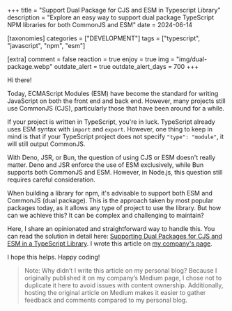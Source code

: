+++
title = "Support Dual Package for CJS and ESM in Typescript Library"
description = "Explore an easy way to support dual package TypeScript NPM libraries for both CommonJS and ESM"
date = 2024-06-14

[taxonomies]
categories = ["DEVELOPMENT"]
tags = ["typescript", "javascript", "npm", "esm"]

[extra]
comment = false
reaction = true
enjoy = true
img = "img/dual-package.webp"
outdate_alert = true
outdate_alert_days = 700
+++

Hi there!

Today, ECMAScript Modules (ESM) have become the standard for writing JavaScript on both the front end and back end. However, many projects still use CommonJS (CJS), particularly those that have been around for a while.

If your project is written in TypeScript, you're in luck. TypeScript already uses ESM syntax with `import` and `export`. However, one thing to keep in mind is that if your TypeScript project does not specify `"type": "module"`, it will still output CommonJS.

With Deno, JSR, or Bun, the question of using CJS or ESM doesn't really matter. Deno and JSR enforce the use of ESM exclusively, while Bun supports both CommonJS and ESM. However, in Node.js, this question still requires careful consideration.

When building a library for npm, it's advisable to support both ESM and CommonJS (dual package). This is the approach taken by most popular packages today, as it allows any type of project to use the library. But how can we achieve this? It can be complex and challenging to maintain?

Here, I share an opinionated and straightforward way to handle this. You can read the solution in detail here: [Supporting Dual Packages for CJS and ESM in a TypeScript Library](https://medium.com/ekino-france/supporting-dual-package-for-cjs-and-esm-in-typescript-library-b5feabac1357). I wrote this article on [my company's page](https://medium.com/ekino-france).

I hope this helps. Happy coding!

>Note: Why didn’t I write this article on my personal blog? Because I originally published it on my company’s Medium page, I chose not to duplicate it here to avoid issues with content ownership. Additionally, hosting the original article on Medium makes it easier to gather feedback and comments compared to my personal blog.